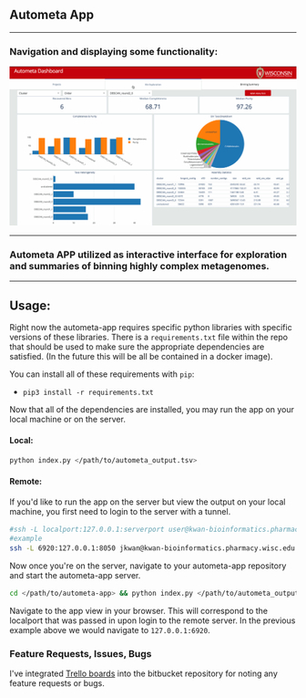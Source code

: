 ## Autometa App
___

### Navigation and displaying some functionality:

![dashboard](images/autometaDashboard.gif "Autometa Dashboard")

___

### Autometa APP utilized as interactive interface for exploration and summaries of binning highly complex metagenomes.

___

## Usage:

Right now the autometa-app requires specific python libraries with specific versions of these libraries. There is a `requirements.txt` file within the repo that should be used to make sure the appropriate dependencies are satisfied. (In the future this will be all be contained in a docker image).

You can install all of these requirements with `pip`:

- `pip3 install -r requirements.txt`

Now that all of the dependencies are installed, you may run the app on your local machine or on the server.

#### Local:

```bash
python index.py </path/to/autometa_output.tsv>
```

#### Remote:

If you'd like to run the app on the server but view the output on your local machine, you first need to login to the server with a tunnel.

```bash
#ssh -L localport:127.0.0.1:serverport user@kwan-bioinformatics.pharmacy.wisc.edu
#example
ssh -L 6920:127.0.0.1:8050 jkwan@kwan-bioinformatics.pharmacy.wisc.edu
```

Now once you're on the server, navigate to your autometa-app repository and start the autometa-app server.

```bash
cd </path/to/autometa-app> && python index.py </path/to/autometa_output.tsv>
```

Navigate to the app view in your browser. This will correspond to the localport that was passed in upon login to the remote server. In the previous example above we would navigate to `127.0.0.1:6920`.

### Feature Requests, Issues, Bugs

I've integrated [Trello boards](https://trello.com/b/8LClJVKA "Link to Autometa-App Trello Board") into the bitbucket repository for noting any feature requests or bugs.

